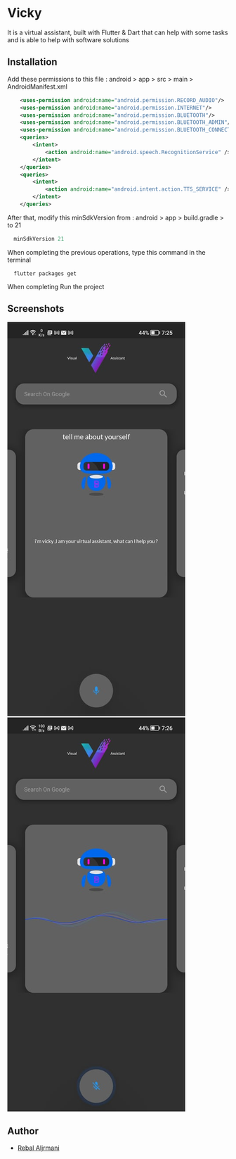 
# Vicky

It is a virtual assistant, built with Flutter & Dart that can help with some tasks and is able to help with software solutions
## Installation

Add these permissions to this file : android > app > src > main > AndroidManifest.xml
```xml
    <uses-permission android:name="android.permission.RECORD_AUDIO"/>
    <uses-permission android:name="android.permission.INTERNET"/>
    <uses-permission android:name="android.permission.BLUETOOTH"/>
    <uses-permission android:name="android.permission.BLUETOOTH_ADMIN"/>
    <uses-permission android:name="android.permission.BLUETOOTH_CONNECT"/>
    <queries>
        <intent>
            <action android:name="android.speech.RecognitionService" />
        </intent>
    </queries>
    <queries>  
        <intent>  
            <action android:name="android.intent.action.TTS_SERVICE" />  
        </intent>  
    </queries>  
```
After that, modify this minSdkVersion from : android > app > build.gradle > to 21
```gradle
  minSdkVersion 21 

```
When completing the previous operations, type this command in the terminal 
```shel
  flutter packages get
```
When completing Run the project
## Screenshots

![App Screenshot](https://github.com/rebal221/vicky/blob/67b442778cf4d63d0e63b216aad98cd2d2d29043/asstes/images/screen1.jpg?raw=true)
![App Screenshot](https://github.com/rebal221/vicky/blob/67b442778cf4d63d0e63b216aad98cd2d2d29043/asstes/images/screen2.jpg?raw=true)


## Author

- [Rebal Aljrmani](https://github.com/rebal221)

